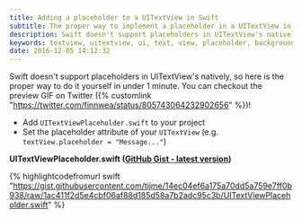 ```yaml
---
title: Adding a placeholder to a UITextView in Swift
subtitle: The proper way to implement a placeholder in a UITextView in under 1 minute
description: Swift doesn't support placeholders in UITextView's natively, so here is the proper way to implement a placeholder in a UITextView. You can do it yourself in under 1 minute.
keywords: textview, uitextview, ui, text, view, placeholder, background, grey, help, swift, ios, osx, apple
date: 2016-12-05 14:12:32
---
```


Swift doesn't support placeholders in UITextView's natively, so here is the proper way to do it yourself in under 1 minute. You can checkout the preview GIF on Twitter ({% customlink "https://twitter.com/finnwea/status/805743064232902656" %})!

* Add `UITextViewPlaceholder.swift` to your project
* Set the placeholder attribute of your `UITextView` (e.g. `textView.placeholder = "Message..."`)

**UITextViewPlaceholder.swift (<a href="https://gist.github.com/tijme/14ec04ef6a175a70dd5a759e7ff0b938" target="_blank" title="Tweet" rel="noopener">GitHub Gist - latest version</a>)**

{% highlightcodefromurl swift "https://gist.githubusercontent.com/tijme/14ec04ef6a175a70dd5a759e7ff0b938/raw/1ac411f2d5e4cbf06af88d185d58a7b2adc95c3b/UITextViewPlaceholder.swift" %}
